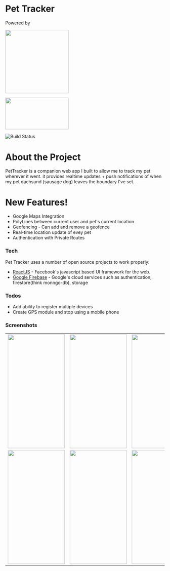 <!--
<div style="text-align:center">
    <img src="readme_files/gifs/logo_animation.gif"/>
</div> -->

# Pet Tracker

Powered by

<img src="https://lh4.googleusercontent.com/sBaxDLU9jP8BOaB8vNld8Yu_dv7V3HZGBNBHiguET93-VXWxm1tO3J6PtAWEg46cBAicYGZtZEMwRdYO3NYJUKBrEIT18-KvRUAMIHzQ_Q1sagcKZa3hyKVR4hJaf4VpTV3hoAoa" 
    width=200px
    height=200.5px/>

<img src="https://firebase.google.com/images/social.png"
 width=200px 
 height=100px/>

![Build Status](https://travis-ci.org/joemccann/dillinger.svg?branch=master)

# About the Project

PetTracker is a companion web app I built to allow me to track my pet wherever it went. it provides realtime updates + push notifications of when my pet dachsund (sausage dog) leaves the boundary I've set.

# New Features!

- Google Maps Integration
- PolyLines between current user and pet's current location
- Geofencing - Can add and remove a geofence
- Real-time location update of evey pet
- Authentication with Private Routes

### Tech

Pet Tracker uses a number of open source projects to work properly:

- [ReactJS](https://reactjs.org/) - Facebook's javascript based UI framework for the web.
- [Google Firebase](https://firebase.google.com/) - Google's cloud services such as authentication, firestore(think monngo-db), storage

### Todos

- Add ability to register multiple devices
- Create GPS module and stop using a mobile phone

### Screenshots

<table>
    <tr>
        <td><img src="readme_files/screenshots/splashScreen.png" width=180px height=360px/></td>
        <td><img src="readme_files/screenshots/signupScreen.png" width=180px height=360px/></td>
        <td><img src="readme_files/screenshots/loginScreen.png" width=180px height=360px/></td>
    </tr>
    <tr>
        <td><img src="readme_files/screenshots/homeScreen.png" width=180px height=360px/></td>
        <td><img src="readme_files/screenshots/bottomsheet.png" width=180px height=360px/></td>
        <td><img src="readme_files/screenshots/gpsScreen.png" width=180px height=360px/></td>
    </tr>
</table>
